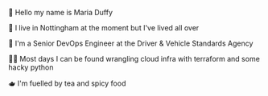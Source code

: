 👋 Hello my name is Maria Duffy

🏡 I live in Nottingham at the moment but I've lived all over

🚗 I'm a Senior DevOps Engineer at the Driver & Vehicle Standards Agency

👩‍💻 Most days I can be found wrangling cloud infra with terraform and some hacky python

🫖 I'm fuelled by tea and spicy food
